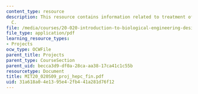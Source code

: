```yaml
---
content_type: resource
description: This resource contains information related to treatment of hepatitis
  C.
file: /media/courses/20-020-introduction-to-biological-engineering-design-spring-2009/31a618a04e1395e42fb441a281d76f12_MIT20_020S09_proj_hepc_fin.pdf
file_type: application/pdf
learning_resource_types:
- Projects
ocw_type: OCWFile
parent_title: Projects
parent_type: CourseSection
parent_uid: becca3d9-df0a-28ca-aa38-17ca41c1c55b
resourcetype: Document
title: MIT20_020S09_proj_hepc_fin.pdf
uid: 31a618a0-4e13-95e4-2fb4-41a281d76f12
---
```

